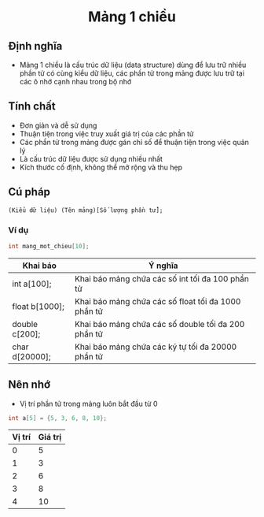 <div align="center" >

# Mảng 1 chiều
</div>

## Định nghĩa
- Mảng 1 chiều là cấu trúc dữ liệu (data structure) dùng để lưu trữ nhiều phần tử có cùng kiểu dữ liệu, các phần tử trong mảng được lưu trữ tại các ô nhớ cạnh nhau trong bộ nhớ
## Tính chất
- Đơn giản và dễ sử dụng
- Thuận tiện trong việc truy xuất giá trị của các phần tử
- Các phần tử trong mảng được gán chỉ số để thuận tiện trong việc quản lý
- Là cấu trúc dữ liệu được sử dụng nhiều nhất  
- Kích thước cố định, không thể mở rộng và thu hẹp
## Cú pháp
```
(Kiểu dữ liệu) (Tên mảng)[Số lượng phần tử];
```
### Ví dụ
```C++
int mang_mot_chieu[10];
```
|Khai báo|Ý nghĩa|
|-|-|
|int a[100];|Khai báo mảng chứa các số int tối đa 100 phần tử
float b[1000];|Khai báo mảng chứa các số float tối đa 1000 phần tử
double c[200];|Khai báo mảng chứa các số double tối đa 200 phần tử
char d[20000];|Khai báo mảng chứa các ký tự tối đa 20000 phần tử

## Nên nhớ
- Vị trí phần tử trong mảng luôn bắt đầu từ 0
```c++
int a[5] = {5, 3, 6, 8, 10};
```
|Vị trí|Giá trị|
|-|-|
|0|5|
|1|3|
|2|6|
|3|8|
|4|10|


